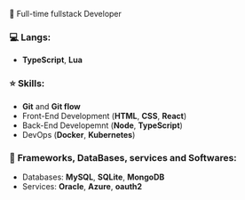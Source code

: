 🕺 Full-time fullstack Developer <br>

### :computer: <b>Langs:</b> <br>
- **TypeScript**, **Lua** <br>

### ⭐ Skills: 
- **Git** and **Git flow**
- Front-End Development (**HTML**, **CSS**, **React**)
- Back-End Developemnt (**Node**, **TypeScript**)
- DevOps (**Docker**, **Kubernetes**)

### 📀 <b>Frameworks, DataBases, services and Softwares:</b> <br>
- Databases: **MySQL**, **SQLite**, **MongoDB**
- Services: **Oracle**, **Azure**, **oauth2**
